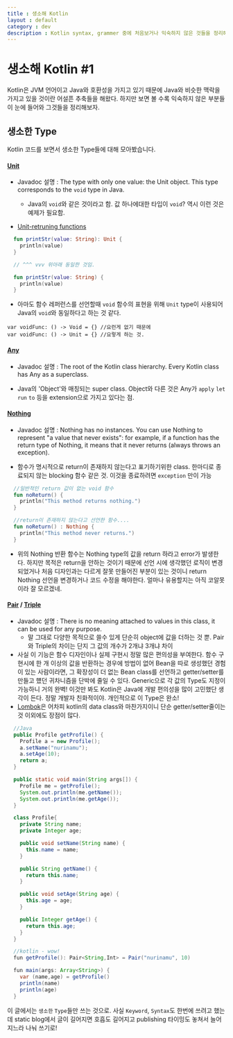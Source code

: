 ```yaml
---
title : 생소해 Kotlin
layout : default
category : dev
description : Kotlin syntax, grammer 중에 처음보거나 익숙하지 않은 것들을 정리해보자
---
```


# 생소해 Kotlin #1

Kotlin은 JVM 언어이고 Java와 호환성을 가지고 있기 때문에 Java와 비슷한 맥락을 가지고 있을 것이란 어설픈 추축들을 해왔다.
하지만 보면 볼 수록 익숙하지 않은 부분들이 눈에 들어와 그것들을 정리해보자.

## 생소한 Type
Kotlin 코드를 보면서 생소한 Type들에 대해 모아봤습니다.

#### [Unit](http://kotlinlang.org/api/latest/jvm/stdlib/kotlin/-unit/index.html)
- Javadoc 설명 : The type with only one value: the Unit object. This type corresponds to the `void` type in Java.
  - Java의 `void`와 같은 것이라고 함. 값 하나에대한 타입이 `void`? 역시 이런 것은 예제가 필요함.


- [Unit-retruning functions](https://kotlinlang.org/docs/reference/functions.html#unit-returning-functions)
```kotlin
  fun printStr(value: String): Unit {
    println(value)
  }

  // ^^^ vvv 위아래 동일한 것임.

  fun printStr(value: String) {
    println(value)
  }
```
- 아마도 함수 레퍼런스를 선언할때 `void` 함수의 표현을 위해 `Unit` type이 사용되어 Java의 `void`와 동일하다고 하는 것 같다.
```
var voidFunc: () -> Void = {} //요런게 없기 때문에
var voidFunc: () -> Unit = {} //요렇게 하는 것.
```

#### [Any](https://kotlinlang.org/api/latest/jvm/stdlib/kotlin/-any/)
- Javadoc 설명 : The root of the Kotlin class hierarchy. Every Kotlin class has Any as a superclass.

- Java의 'Object'와 매칭되는 super class. Object와 다른 것은 Any가 `apply` `let` `run` `to` 등을 extension으로 가지고 있다는 점.

#### [Nothing](https://kotlinlang.org/api/latest/jvm/stdlib/kotlin/-nothing.html)

- Javadoc 설명 : Nothing has no instances. You can use Nothing to represent "a value that never exists": for example, if a function has the return type of Nothing, it means that it never returns (always throws an exception).

- 함수가 명시적으로 return이 존재하지 않는다고 표기하기위한 class. 한마디로 종료되지 않는 blocking 함수 같은 것. 이것을 종료하려면 `exception` 만이 가능
```kotlin
  //일반적인 return 값이 없는 void 함수
  fun noReturn() {
    println("This method returns nothing.")
  }

  //return이 존재하지 않는다고 선언한 함수....
  fun noReturn() : Nothing {
    println("This method never returns.")
  }
```

- 위의 Nothing 반환 함수는 Nothing type의 값을 return 하라고 error가 발생한다. 하지만 목적은 return을 안하는 것이기 때문에 선언 시에 생각했던 로직이 변경되었거나 처음 디자인과는 다르게 잘못 만들어진 부분이 있는 것이니 return Nothing 선언을 변경하거나 코드 수정을 해야한다. 얼마나 유용할지는 아직 코알못이라 잘 모르겠네.

#### [Pair](https://kotlinlang.org/api/latest/jvm/stdlib/kotlin/-pair/index.html) / [Triple](https://kotlinlang.org/api/latest/jvm/stdlib/kotlin/-triple/index.html)

- Javadoc 설명 : There is no meaning attached to values in this class, it can be used for any purpose.
  - 말 그대로 다양한 목적으로 쓸수 있게 단순히 object에 값을 더하는 것 뿐. Pair와 Triple의 차이는 단지 그 값의 개수가 2개냐 3개냐 차이
- 사실 이 기능은 함수 디자인이나 실제 구현시 정말 많은 편의성을 부여한다. 함수 구현시에 한 개 이상의 값을 반환하는 경우에 방법이 없어 Bean을 따로 생성했던 경험이 있는 사람이라면, 그 확장성이 더 없는 Bean class를 선언하고 getter/setter를 만들고 헀던 귀차니즘을 단박에 줄일 수 있다. Generic으로 각 값의 Type도 지정이 가능하니 거의 완벽! 이것만 봐도 Kotlin은 Java에 개발 편의성을 많이 고민했단 생각이 든다. 정말 개발자 친화적이야. 개인적으로 이 Type은 완소!
- [Lombok](https://projectlombok.org/)은 어차피 kotlin의 data class와 마찬가지이니 단순 getter/setter줄이는 것 이외에도 장점이 많다.
```java
  //Java
  public Profile getProfile() {
    Profile a = new Profile();
    a.setName("nurinamu");
    a.setAge(10);
    return a;
  }

  public static void main(String args[]) {
    Profile me = getProfile();
    System.out.println(me.getName());
    System.out.println(me.getAge());
  }

  class Profile{
    private String name;
    private Integer age;

    public void setName(String name) {
      this.name = name;
    }

    public String getName() {
      return this.name;
    }

    public void setAge(String age) {
      this.age = age;
    }

    public Integer getAge() {
      return this.age;
    }
  }

  //kotlin - wow!
  fun getProfile(): Pair<String,Int> = Pair("nurinamu", 10)

  fun main(args: Array<String>) {
    var (name,age) = getProfile()
    println(name)
    println(age)
  }
```

이 글에서는 `생소한` `Type`들만 쓰는 것으로. 사실 `Keyword`, `Syntax`도 한번에 쓰려고 했는데 static blog에서 글이 길어지면 호흡도 길어지고 publishing 타이밍도 놓쳐서 늘어지느라 나눠 쓰기로!
